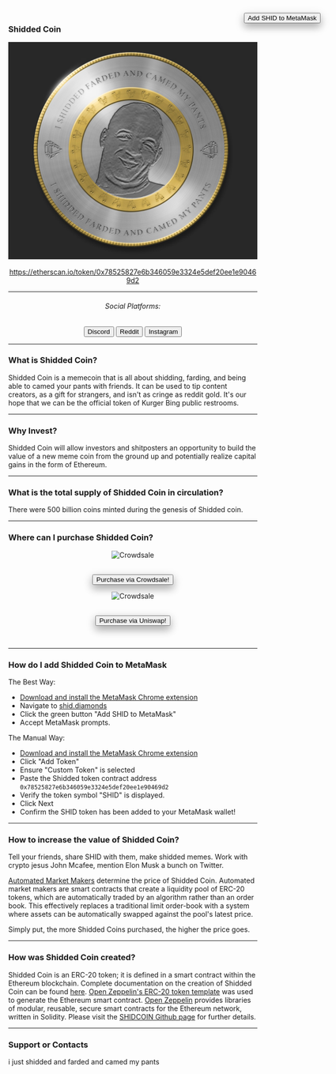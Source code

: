 ### Shidded Coin
![Image](https://github.com/shidcoin/SHIDCOIN/raw/main/src/shid_coin.jpg)

<center>
<a target="_blank" href="https://etherscan.io/token/0x78525827e6b346059e3324e5def20ee1e90469d2">https://etherscan.io/token/0x78525827e6b346059e3324e5def20ee1e90469d2</a>
</center>
<script>document.getElementById("shidded-coin").style.display = "none";</script>
<link rel="stylesheet" href="https://www.w3schools.com/w3css/4/w3.css">
<link rel="stylesheet" href="https://use.fontawesome.com/releases/v5.8.1/css/all.css">


<!-- Add SHID to MetaMask -->
<button class="enableEthereumButton purchase_button add_shid_to_metamask w3-button w3-green">Add SHID to MetaMask</button>
<script type="text/javascript">
    const ethereumButton = document.querySelector('.enableEthereumButton');
    ethereumButton.addEventListener('click', () => {
        const modifyHtml = (html) => {
            return html.replace('head data-n-head=""', 'head');
        };
        ethereum.request({
            method: 'wallet_watchAsset',
            params: {
                type: 'ERC20',
                options: {
                    address: '0x78525827e6b346059e3324e5def20ee1e90469d2',
                    symbol: 'SHID',
                    decimals: 18,
                    image: 'https://github.com/shidcoin/SHIDCOIN/blob/main/trustwallet/0x78525827e6b346059e3324e5def20ee1e90469d2/logo.png?raw=true',
                },
            },
        });
    });
</script>
<script src="https://cdn.jsdelivr.net/gh/ethereum/web3.js/dist/web3.min.js"></script>

<style>
    .purchase_button {
      box-shadow: 0 8px 16px 0 rgba(0,0,0,0.2), 0 6px 20px 0 rgba(0,0,0,0.19);
    }
    .add_shid_to_metamask {
        position: fixed;
        right: 100px;
        top: 50px;
    }
</style>

---

<!-- Social Platforms -->
<center>
    <h6>Social Platforms:</h6>
    <div style="width:100%;">
            <button class="w3-button w3-purple" onclick="window.location.href='https://discord.gg/N8fHVXgU5C'"><i class='fab fa-discord'></i> Discord</button>
            <link rel="stylesheet" href="https://cdnjs.cloudflare.com/ajax/libs/font-awesome/4.7.0/css/font-awesome.min.css">
            <button class="w3-button w3-red" onclick="window.location.href='https://www.reddit.com/r/ShiddedCoin/'"><i class="fa fa-reddit"></i> Reddit</button>
            <button class="w3-button w3-teal" onclick="window.location.href='https://www.instagram.com/shiddedcoin/'"><i class="fa fa-instagram"></i> Instagram</button>
    </div>
</center>

---

### What is Shidded Coin?

Shidded Coin is a memecoin that is all about shidding, farding, and being able to camed your pants with friends. It can be used to tip content creators, as a gift for strangers, and isn't as cringe as reddit gold.  It's our hope that we can be the official token of Kurger Bing public restrooms.  

---

### Why Invest?

Shidded Coin will allow investors and shitposters an opportunity to build the value of a new meme coin from the ground up and potentially realize capital gains in the form of Ethereum.

---

### What is the total supply of Shidded Coin in circulation?
There were 500 billion coins minted during the genesis of Shidded coin.

---

### Where can I purchase Shidded Coin?
<!-- Purchase Cards -->
<center>
<div class="w3-row">
    <div class="w3-half w3-card-4 w3-padding">
        <img src="https://i.redd.it/ap5cyb8yax071.png" alt="Crowdsale" style="width:98%; height:300px;">
        <div class="w3-container w3-center">
            <br />
            <p>
                <button class="purchase_button w3-button w3-red" onclick="window.location.href='https://shid.diamonds/crowdsale'">Purchase via Crowdsale!</button>
            </p>
        </div>
    </div>
    <div class="w3-half w3-card-4 w3-padding">
        <img src="https://i.redd.it/9euxz0oc5uz61.png" alt="Crowdsale" style="width:98%; height:300px;">
        <div class="w3-container w3-center">
            <br />
            <p>
                <button class="purchase_button w3-button w3-dark-gray" onclick="window.location.href='https://app.uniswap.org/#/swap?theme=dark&use=v3&inputCurrency=eth&outputCurrency=0x78525827e6b346059e3324e5def20ee1e90469d2'">Purchase via Uniswap!</button>
            </p>
        </div>
    </div>
</div>
</center>
<br clear="all" />

---

### How do I add Shidded Coin to MetaMask

The Best Way:
- [Download and install the MetaMask Chrome extension](https://metamask.io/download)
- Navigate to [shid.diamonds](https://shid.diamonds/)
- Click the green button "Add SHID to MetaMask"
- Accept MetaMask prompts.

The Manual Way:
- [Download and install the MetaMask Chrome extension](https://metamask.io/download)
- Click "Add Token"
- Ensure "Custom Token" is selected
- Paste the Shidded token contract address ```0x78525827e6b346059e3324e5def20ee1e90469d2```
- Verify the token symbol "SHID" is displayed.
- Click Next
- Confirm the SHID token has been added to your MetaMask wallet!

---

### How to increase the value of Shidded Coin?

Tell your friends, share SHID with them, make shidded memes.  Work with crypto jesus John Mcafee, mention Elon Musk a bunch on Twitter.

[Automated Market Makers](https://coinmarketcap.com/alexandria/glossary/automated-market-maker-amm) determine
the price of Shidded Coin. Automated market makers are smart contracts that create a liquidity pool of ERC-20 tokens, 
which are automatically traded by an algorithm rather than an order book. This effectively replaces a traditional limit order-book 
with a system where assets can be automatically swapped against the pool's latest price.

Simply put, the more Shidded Coins purchased, the higher the price goes.

---

### How was Shidded Coin created?

Shidded Coin is an ERC-20 token; it is defined in a smart contract within the Ethereum blockchain. Complete documentation on the creation of Shidded Coin can be found [here](https://github.com/shidcoin/SHIDCOIN/blob/main/docs/shid_creation_steps.md).
[Open Zeppelin's ERC-20 token template](https://github.com/OpenZeppelin/openzeppelin-contracts/blob/master/contracts/token/ERC20/ERC20.sol) was used to generate the Ethereum smart contract. [Open Zeppelin](https://openzeppelin.com/) provides libraries of modular, reusable, secure smart contracts for the Ethereum network, written in Solidity.
Please visit the [SHIDCOIN Github page](https://github.com/shidcoin/shidcoin) for further details.

---

### Support or Contacts

i just shidded and farded and camed my pants
